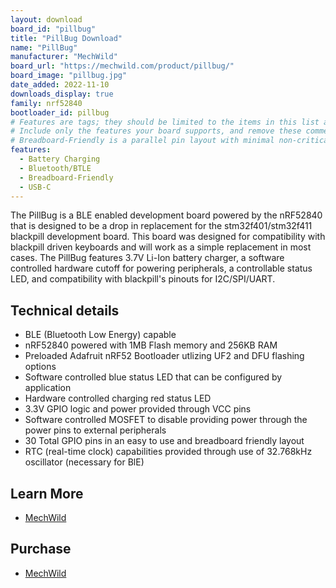 ```yaml
---
layout: download
board_id: "pillbug"
title: "PillBug Download"
name: "PillBug"
manufacturer: "MechWild"
board_url: "https://mechwild.com/product/pillbug/"
board_image: "pillbug.jpg"
date_added: 2022-11-10
downloads_display: true
family: nrf52840
bootloader_id: pillbug
# Features are tags; they should be limited to the items in this list and spelled exactly the same.
# Include only the features your board supports, and remove these comment lines before committing.
# Breadboard-Friendly is a parallel pin layout with minimal non-critical perpendicular pins
features:
  - Battery Charging
  - Bluetooth/BTLE
  - Breadboard-Friendly
  - USB-C
---
```


The PillBug is a BLE enabled development board powered by the nRF52840 that is designed to be a drop in replacement for the stm32f401/stm32f411 blackpill development board. This board was designed for compatibility with blackpill driven keyboards and will work as a simple replacement in most cases. The PillBug features 3.7V Li-Ion battery charger, a software controlled hardware cutoff for powering peripherals, a controllable status LED, and compatibility with blackpill's pinouts for I2C/SPI/UART.

## Technical details

* BLE (Bluetooth Low Energy) capable
* nRF52840 powered with 1MB Flash memory and 256KB RAM
* Preloaded Adafruit nRF52 Bootloader utlizing UF2 and DFU flashing options
* Software controlled blue status LED that can be configured by application
* Hardware controlled charging red status LED
* 3.3V GPIO logic and power provided through VCC pins
* Software controlled MOSFET to disable providing power through the power pins to external peripherals
* 30 Total GPIO pins in an easy to use and breadboard friendly layout
* RTC (real-time clock) capabilities provided through use of 32.768kHz oscillator (necessary for BlE)

## Learn More

* [MechWild](https://mechwild.com/product/pillbug/)

## Purchase

* [MechWild](https://mechwild.com/product/pillbug/)
